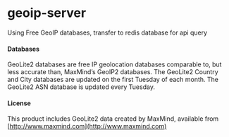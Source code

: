 # geoip-server
Using Free GeoIP databases, transfer to redis database for api query



#### Databases

GeoLite2 databases are free IP geolocation databases comparable to, but less accurate than, MaxMind’s GeoIP2 databases. The GeoLite2 Country and City databases are updated on the first Tuesday of each month. The GeoLite2 ASN database is updated every Tuesday.

#### License
This product includes GeoLite2 data created by MaxMind, available from [http://www.maxmind.com](http://www.maxmind.com)

